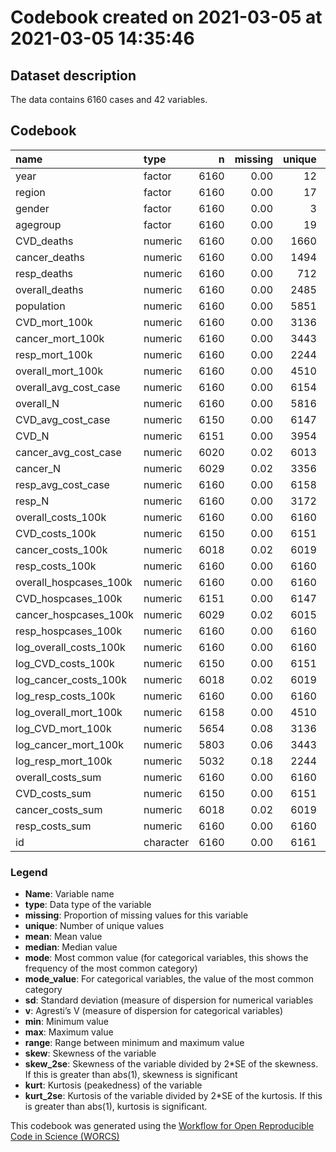 Codebook created on 2021-03-05 at 2021-03-05 14:35:46
================

## Dataset description

The data contains 6160 cases and 42 variables.

## Codebook

| name                      | type      |    n | missing | unique |         mean |      median |        mode | mode\_value |           sd |    v |         min |          max |        range |   skew | skew\_2se |   kurt | kurt\_2se |
| :------------------------ | :-------- | ---: | ------: | -----: | -----------: | ----------: | ----------: | :---------- | -----------: | ---: | ----------: | -----------: | -----------: | -----: | --------: | -----: | --------: |
| year                      | factor    | 6160 |    0.00 |     12 |              |             |      560.00 | 2007        |              | 0.91 |             |              |              |        |           |        |           |
| region                    | factor    | 6160 |    0.00 |     17 |              |             |      385.00 | BB          |              | 0.94 |             |              |              |        |           |        |           |
| gender                    | factor    | 6160 |    0.00 |      3 |              |             |     3168.00 | Female      |              | 0.50 |             |              |              |        |           |        |           |
| agegroup                  | factor    | 6160 |    0.00 |     19 |              |             |      352.00 | \<1         |              | 0.94 |             |              |              |        |           |        |           |
| CVD\_deaths               | numeric   | 6160 |    0.00 |   1660 |       593.17 |       53.00 |       53.00 |             |      1400.60 |      |        0.00 | 1.397600e+04 | 1.397600e+04 |   4.44 |     71.11 |  25.19 |    201.87 |
| cancer\_deaths            | numeric   | 6160 |    0.00 |   1494 |       399.99 |      105.00 |      105.00 |             |       699.33 |      |        0.00 | 5.872000e+03 | 5.872000e+03 |   3.16 |     50.61 |  12.63 |    101.23 |
| resp\_deaths              | numeric   | 6160 |    0.00 |    712 |       146.41 |       10.00 |       10.00 |             |      1231.22 |      |        0.00 | 4.602300e+04 | 4.602300e+04 |  29.51 |    472.85 | 961.69 |   7706.68 |
| overall\_deaths           | numeric   | 6160 |    0.00 |   2485 |      1503.83 |      317.00 |      317.00 |             |      2964.70 |      |        0.00 | 2.791100e+04 | 2.791100e+04 |   3.77 |     60.35 |  17.82 |    142.83 |
| population                | numeric   | 6160 |    0.00 |   5851 |    145363.25 |    84419.00 |    84419.00 |             |    164389.79 |      |     2595.00 | 1.275591e+06 | 1.272996e+06 |   2.32 |     37.11 |   6.96 |     55.74 |
| CVD\_mort\_100k           | numeric   | 6160 |    0.00 |   3136 |      1095.99 |       43.50 |       43.50 |             |      2692.30 |      |        0.00 | 1.796660e+04 | 1.796660e+04 |   3.51 |     56.30 |  13.19 |    105.69 |
| cancer\_mort\_100k        | numeric   | 6160 |    0.00 |   3443 |       472.74 |       86.45 |       86.45 |             |       695.58 |      |        0.00 | 3.405900e+03 | 3.405900e+03 |   1.70 |     27.26 |   2.23 |     17.86 |
| resp\_mort\_100k          | numeric   | 6160 |    0.00 |   2244 |       167.00 |        8.70 |        8.70 |             |       351.69 |      |        0.00 | 2.359300e+03 | 2.359300e+03 |   2.77 |     44.42 |   7.59 |     60.80 |
| overall\_mort\_100k       | numeric   | 6160 |    0.00 |   4510 |      2345.56 |      323.00 |      323.00 |             |      4763.16 |      |        0.00 | 2.640740e+04 | 2.640740e+04 |   2.89 |     46.28 |   8.37 |     67.10 |
| overall\_avg\_cost\_case  | numeric   | 6160 |    0.00 |   6154 |      3081.42 |     3111.32 |     3111.32 |             |       837.61 |      |     1641.71 | 5.461790e+03 | 3.820080e+03 |   0.13 |      2.05 | \-1.15 |    \-9.21 |
| overall\_N                | numeric   | 6160 |    0.00 |   5816 |     30992.10 |    18919.50 |    18919.50 |             |     34540.20 |      |     1271.00 | 2.600690e+05 | 2.587980e+05 |   2.53 |     40.55 |   8.14 |     65.21 |
| CVD\_avg\_cost\_case      | numeric   | 6150 |    0.00 |   6147 |      4073.17 |     3928.48 |     3928.48 |             |      1716.89 |      |     1494.84 | 5.576189e+04 | 5.426705e+04 |  11.24 |    179.89 | 269.50 |   2157.96 |
| CVD\_N                    | numeric   | 6151 |    0.00 |   3954 |      4863.78 |     1652.00 |     1652.00 |             |      8022.60 |      |        3.00 | 6.339600e+04 | 6.339300e+04 |   3.22 |     51.55 |  13.02 |    104.27 |
| cancer\_avg\_cost\_case   | numeric   | 6020 |    0.02 |   6013 |      5025.18 |     4790.57 |     4790.57 |             |      1758.02 |      |     1367.23 | 8.090650e+04 | 7.953927e+04 |  16.84 |    266.79 | 607.43 |   4812.17 |
| cancer\_N                 | numeric   | 6029 |    0.02 |   3356 |      2631.43 |     1016.00 |     1016.00 |             |      4190.82 |      |        0.00 | 3.660200e+04 | 3.660200e+04 |   3.30 |     52.34 |  14.33 |    113.64 |
| resp\_avg\_cost\_case     | numeric   | 6160 |    0.00 |   6158 |      3013.50 |     2912.30 |     2912.30 |             |       874.35 |      |     1553.62 | 6.447560e+03 | 4.893940e+03 |   0.47 |      7.57 | \-0.57 |    \-4.53 |
| resp\_N                   | numeric   | 6160 |    0.00 |   3172 |      2020.65 |     1128.50 |     1128.50 |             |      2507.05 |      |       81.00 | 2.339000e+04 | 2.330900e+04 |   3.15 |     50.50 |  13.79 |    110.49 |
| overall\_costs\_100k      | numeric   | 6160 |    0.00 |   6160 | 106486007.76 | 57539159.75 | 57539159.75 |             |  95409889.15 |      | 10693663.87 | 3.959920e+08 | 3.852984e+08 |   0.86 |     13.79 | \-0.64 |    \-5.15 |
| CVD\_costs\_100k          | numeric   | 6150 |    0.00 |   6151 |  22844379.48 |  6069845.10 |  6069845.10 |             |  29503885.09 |      |   122127.46 | 1.247771e+08 | 1.246550e+08 |   1.25 |     19.93 |   0.34 |      2.69 |
| cancer\_costs\_100k       | numeric   | 6018 |    0.02 |   6019 |  10593944.75 |  6316455.69 |  6316455.69 |             |  10859616.21 |      |    96080.91 | 4.528359e+07 | 4.518751e+07 |   0.94 |     14.88 | \-0.23 |    \-1.86 |
| resp\_costs\_100k         | numeric   | 6160 |    0.00 |   6160 |   6821053.31 |  3250974.36 |  3250974.36 |             |   7014113.52 |      |   667811.03 | 3.672362e+07 | 3.605580e+07 |   1.44 |     23.06 |   1.39 |     11.15 |
| overall\_hospcases\_100k  | numeric   | 6160 |    0.00 |   6160 |     32760.41 |    19444.39 |    19444.39 |             |     30709.83 |      |     4805.19 | 1.562070e+05 | 1.514018e+05 |   1.75 |     28.05 |   2.74 |     21.94 |
| CVD\_hospcases\_100k      | numeric   | 6151 |    0.00 |   6147 |      5061.14 |     1511.76 |     1511.76 |             |      6310.45 |      |       46.64 | 2.325895e+04 | 2.321230e+04 |   1.16 |     18.51 | \-0.06 |    \-0.49 |
| cancer\_hospcases\_100k   | numeric   | 6029 |    0.02 |   6015 |      2285.14 |     1275.75 |     1275.75 |             |      2410.85 |      |        0.00 | 1.056125e+04 | 1.056125e+04 |   1.01 |     16.00 | \-0.02 |    \-0.19 |
| resp\_hospcases\_100k     | numeric   | 6160 |    0.00 |   6160 |      2145.92 |     1118.54 |     1118.54 |             |      2162.09 |      |      269.56 | 1.661969e+04 | 1.635013e+04 |   1.81 |     28.99 |   3.35 |     26.82 |
| log\_overall\_costs\_100k | numeric   | 6160 |    0.00 |   6160 |        18.03 |       17.87 |       17.87 |             |         0.99 |      |       16.19 | 1.980000e+01 | 3.610000e+00 |   0.11 |      1.76 | \-1.41 |   \-11.29 |
| log\_CVD\_costs\_100k     | numeric   | 6150 |    0.00 |   6151 |        15.65 |       15.62 |       15.62 |             |         1.86 |      |       11.71 | 1.864000e+01 | 6.930000e+00 | \-0.03 |    \-0.51 | \-1.38 |   \-11.08 |
| log\_cancer\_costs\_100k  | numeric   | 6018 |    0.02 |   6019 |        15.40 |       15.66 |       15.66 |             |         1.41 |      |       11.47 | 1.763000e+01 | 6.160000e+00 | \-0.19 |    \-3.06 | \-1.37 |   \-10.88 |
| log\_resp\_costs\_100k    | numeric   | 6160 |    0.00 |   6160 |        15.23 |       14.99 |       14.99 |             |         1.00 |      |       13.41 | 1.742000e+01 | 4.010000e+00 |   0.34 |      5.49 | \-1.23 |    \-9.82 |
| log\_overall\_mort\_100k  | numeric   | 6158 |    0.00 |   4510 |         5.84 |        5.78 |        5.78 |             |         2.16 |      |        0.64 | 1.018000e+01 | 9.540000e+00 |   0.15 |      2.47 | \-0.98 |    \-7.84 |
| log\_CVD\_mort\_100k      | numeric   | 5654 |    0.08 |   3136 |         4.30 |        4.18 |        4.18 |             |         2.78 |      |      \-2.30 | 9.800000e+00 | 1.210000e+01 |   0.12 |      1.85 | \-1.05 |    \-8.07 |
| log\_cancer\_mort\_100k   | numeric   | 5803 |    0.06 |   3443 |         4.47 |        4.89 |        4.89 |             |         2.37 |      |      \-1.20 | 8.130000e+00 | 9.340000e+00 | \-0.22 |    \-3.43 | \-1.34 |   \-10.46 |
| log\_resp\_mort\_100k     | numeric   | 5032 |    0.18 |   2244 |         3.17 |        3.20 |        3.20 |             |         2.46 |      |      \-2.30 | 7.770000e+00 | 1.007000e+01 |   0.02 |      0.23 | \-1.17 |    \-8.45 |
| overall\_costs\_sum       | numeric   | 6160 |    0.00 |   6160 | 103110505.83 | 56759161.95 | 56759161.95 |             | 132597066.80 |      |  2763843.63 | 1.154782e+09 | 1.152018e+09 |   3.06 |     48.96 |  12.27 |     98.29 |
| CVD\_costs\_sum           | numeric   | 6150 |    0.00 |   6151 |  21822086.20 |  6408783.14 |  6408783.14 |             |  38028913.77 |      |     6163.03 | 3.655129e+08 | 3.655067e+08 |   3.49 |     55.83 |  16.09 |    128.81 |
| cancer\_costs\_sum        | numeric   | 6018 |    0.02 |   6019 |  12467685.22 |  4854646.29 |  4854646.29 |             |  19657567.44 |      |     6836.16 | 1.673393e+08 | 1.673325e+08 |   3.21 |     50.90 |  13.37 |    105.88 |
| resp\_costs\_sum          | numeric   | 6160 |    0.00 |   6160 |   6371842.78 |  3432633.84 |  3432633.84 |             |   8776588.21 |      |   210356.43 | 1.021425e+08 | 1.019322e+08 |   3.74 |     59.88 |  20.15 |    161.47 |
| id                        | character | 6160 |    0.00 |   6161 |              |             |        1.00 | 1           |              | 1.00 |             |              |              |        |           |        |           |

### Legend

  - **Name**: Variable name
  - **type**: Data type of the variable
  - **missing**: Proportion of missing values for this variable
  - **unique**: Number of unique values
  - **mean**: Mean value
  - **median**: Median value
  - **mode**: Most common value (for categorical variables, this shows
    the frequency of the most common category)
  - **mode\_value**: For categorical variables, the value of the most
    common category
  - **sd**: Standard deviation (measure of dispersion for numerical
    variables
  - **v**: Agresti’s V (measure of dispersion for categorical variables)
  - **min**: Minimum value
  - **max**: Maximum value
  - **range**: Range between minimum and maximum value
  - **skew**: Skewness of the variable
  - **skew\_2se**: Skewness of the variable divided by 2\*SE of the
    skewness. If this is greater than abs(1), skewness is significant
  - **kurt**: Kurtosis (peakedness) of the variable
  - **kurt\_2se**: Kurtosis of the variable divided by 2\*SE of the
    kurtosis. If this is greater than abs(1), kurtosis is significant.

This codebook was generated using the [Workflow for Open Reproducible
Code in Science (WORCS)](https://osf.io/zcvbs/)
